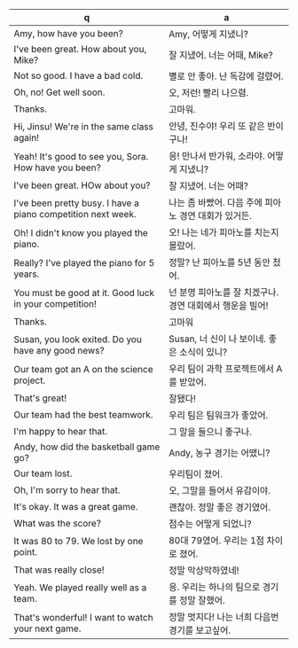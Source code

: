 q | a
---|---
Amy, how have you been?	| Amy, 어떻게 지냈니?
I've been great. How about you, Mike?	| 잘 지냈어. 너는 어때, Mike?
Not so good. I have a bad cold.	| 별로 안 좋아. 난 독감에 걸렸어.
Oh, no! Get well soon.	| 오, 저런! 빨리 나으렴.
Thanks.	| 고마워.
Hi, Jinsu! We're in the same class again!	| 안녕, 진수야! 우리 또 같은 반이구나!
Yeah! It's good to see you, Sora. How have you been?	| 응! 만나서 반가워, 소라야. 어떻게 지냈니?
I've been great. HOw about you?	| 잘 지냈어. 너는 어때?
I've been pretty busy. I have a piano competition next week.	| 나는 좀 바빴어. 다음 주에 피아노 경연 대회가 있거든.
Oh! I didn't know you played the piano.	| 오! 나는 네가 피아노를 치는지 몰랐어.
Really? I've played the piano for 5 years.	| 정말? 난 피아노를 5년 동안 첬어.
You must be good at it. Good luck in your competition!	| 넌 분명 피아노를 잘 치겠구나. 경연 대회에서 행운을 빌어!
Thanks.	| 고마워
Susan, you look exited. Do you have any good news?	| Susan, 너 신이 나 보이네. 좋은 소식이 있니?
Our team got an A on the science project.	| 우리 팀이 과학 프로젝트에서 A를 받았어.
That's great!	| 잘됐다!
Our team had the best teamwork.	| 우리 팀은 팀워크가 좋았어.
I'm happy to hear that.	| 그 말을 들으니 좋구나.
Andy, how did the basketball game go?	| Andy, 농구 경기는 어땠니?
Our team lost.	| 우리팀이 졌어.
Oh, I'm sorry to hear that.	| 오, 그말을 들어서 유감이야.
It's okay. It was a great game.	| 괜찮아. 정말 좋은 경기였어.
What was the score?	| 점수는 어떻게 되었니?
It was 80 to 79. We lost by one point.	| 80대 79였어. 우리는 1점 차이로 졌어.
That was really close!	| 정말 막상막하였네!
Yeah. We played really well as a team.	| 응. 우리는 하나의 팀으로 경기를 정말 잘했어.
That's wonderful! I want to watch your next game.	| 정말 멋지다! 나는 너희 다음번 경기를 보고싶어.